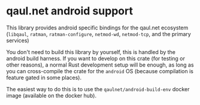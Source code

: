 # qaul.net android support

This library provides android specific bindings for the qaul.net
ecosystem (`libqaul`, `ratman`, `ratman-configure`, `netmod-wd`,
`netmod-tcp`, and the primary services)

You don't need to build this library by yourself, this is handled by
the android build harness.  If you want to develop on this crate (for
testing or other reasons), a normal Rust development setup will be
enough, as long as you can cross-compile the crate for the `android`
OS (because compilation is feature gated in some places).

The easiest way to do this is to use the `qaulnet/android-build-env`
docker image (available on the docker hub).
